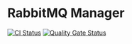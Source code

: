 # RabbitMQ Manager

[![CI Status](https://travis-ci.com/donghoon-khan/rabbit-manager.svg?branch=master)](https://travis-ci.com/donghoon-khan/rabbit-manager)
[![Quality Gate Status](https://sonarcloud.io/api/project_badges/measure?project=donghoon-khan_rabbit-manager&metric=alert_status)](https://sonarcloud.io/dashboard?id=donghoon-khan_rabbit-manager)